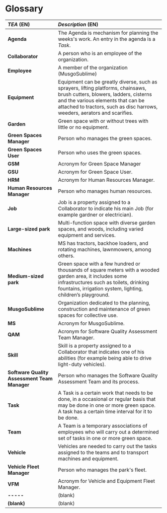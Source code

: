 # Glossary

[//]: # (**Terms, Expressions and Acronyms &#40;TEA&#41; must be organized alphabetically.**)

[//]: # ()
[//]: # (_&#40;Complete according to the provided example&#41;_)

| **_TEA_** (EN)                               | **_Description_** (EN)                                                                                                                                                                                                                        |                                       
|:---------------------------------------------|:----------------------------------------------------------------------------------------------------------------------------------------------------------------------------------------------------------------------------------------------|
| **Agenda**                                   | The Agenda is mechanism for planning the weeks's work. An entry in the agenda is a *Task*.                                                                                                                                                    |
| **Collaborator**                             | A person who is an employee of the organization.                                                                                                                                                                                              |
| **Employee**                                 | A member of the organization (MusgoSublime)                                                                                                                                                                                                   |
| **Equipment**                                | Equipment can be greatly diverse, such as sprayers, lifting platforms, chainsaws, brush cutters, blowers, ladders, cisterns and the various elements that can be attached to tractors, such as disc harrows, weeders, aerators and scarifies. |
| **Garden**                                   | Green space with or without trees with little or no equipment.                                                                                                                                                                                |
| **Green Spaces Manager**                     | Person who manages the green spaces.                                                                                                                                                                                                          |
| **Green Spaces User**                        | Person who uses the green spaces.                                                                                                                                                                                                             |
| **GSM**                                      | Acronym for Green Space Manager                                                                                                                                                                                                               |
| **GSU**                                      | Acronym for Green Space User.                                                                                                                                                                                                                 |
| **HRM**                                      | Acronym for Human Resources Manager.                                                                                                                                                                                                          |
| **Human Resources Manager**                  | Person who manages human resources.                                                                                                                                                                                                           |
| **Job**                                      | Job is a property assigned to a Collaborator to indicate his main Job (for example gardner or electrician).                                                                                                                                   |
| **Large-sized park**                         | Multi-function space with diverse garden spaces, and woods, including varied equipment and services.                                                                                                                                          |
| **Machines**                                 | MS has tractors, backhoe loaders, and rotating machines, lawnmowers, among others.                                                                                                                                                            |
| **Medium-sized park**                        | Green space with a few hundred or thousands of square meters with a wooded garden area, it includes some infrastructures such as toilets, drinking fountains, irrigation system, lighting, children’s playground.                             |
| **MusgoSublime**                             | Organization dedicated to the planning, construction and maintenance of green spaces for collective use.                                                                                                                                      |
| **MS**                                       | Acronym for MusgoSublime.                                                                                                                                                                                                                     |
| **QAM**                                      | Acronym for Software Quality Assessment Team Manager.                                                                                                                                                                                         |
| **Skill**                                    | Skill is a property assigned to a Collaborator that indicates one of his abilities (for example being able to drive light-duty vehicles).                                                                                                     |
| **Software Quality Assessment Team Manager** | Person who manages the Software Quality Assessment Team and its process.                                                                                                                                                                      |
| **Task**                                     | A Task is a certain work that needs to be done, in a occasional or regular basis that may be done in one or more green space. A task has a certain time interval for it to be done.                                                           |
| **Team**                                     | A Team is a temporary associations of employees who will carry out a determined set of tasks in one or more green space.                                                                                                                      |
| **Vehicle**                                  | Vehicles are needed to carry out the tasks assigned to the teams and to transport machines and equipment.                                                                                                                                     |
| **Vehicle Fleet Manager**                    | Person who manages the park's fleet.                                                                                                                                                                                                          |
| **VFM**                                      | Acronym for Vehicle and Equipment Fleet Manager.                                                                                                                                                                                              |
| **-----**                                    | (blank)                                                                                                                                                                                                                                       |
| **(blank)**                                  | (blank)                                                                                                                                                                                                                                       |
 







